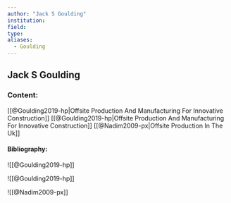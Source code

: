 ```yaml
---
author: "Jack S Goulding"
institution:
field:
type:
aliases:
  - Goulding
---
```


## Jack S Goulding

### Content:
[[@Goulding2019-hp|Offsite Production And Manufacturing For Innovative Construction]]
[[@Goulding2019-hp|Offsite Production And Manufacturing For Innovative Construction]]
[[@Nadim2009-px|Offsite Production In The Uk]]

#### Bibliography:

![[@Goulding2019-hp]]

![[@Goulding2019-hp]]

![[@Nadim2009-px]]